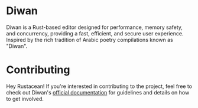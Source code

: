 # Diwan

Diwan is a Rust-based editor designed for performance, memory safety, and concurrency,
providing a fast, efficient, and secure user experience. Inspired by the rich
tradition of Arabic poetry compilations known as "Diwan". 

# Contributing
Hey Rustacean! If you're interested in contributing to the project, 
feel free to check out Diwan's [official documentation](https://diwan-editor.github.io/Diwan/) for guidelines and details on how to get involved.
